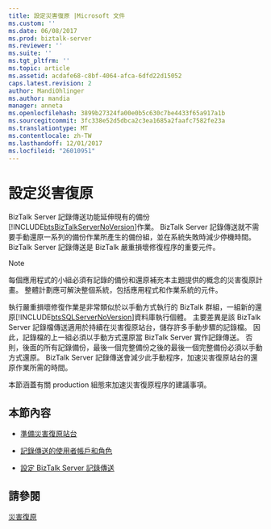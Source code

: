 ```yaml
---
title: 設定災害復原 |Microsoft 文件
ms.custom: ''
ms.date: 06/08/2017
ms.prod: biztalk-server
ms.reviewer: ''
ms.suite: ''
ms.tgt_pltfrm: ''
ms.topic: article
ms.assetid: acdafe68-c8bf-4064-afca-6dfd22d15052
caps.latest.revision: 2
author: MandiOhlinger
ms.author: mandia
manager: anneta
ms.openlocfilehash: 3899b27324fa00e0b5c630c7be4433f65a917a1b
ms.sourcegitcommit: 3fc338e52d5dbca2c3ea1685a2faafc7582fe23a
ms.translationtype: MT
ms.contentlocale: zh-TW
ms.lasthandoff: 12/01/2017
ms.locfileid: "26010951"
---
```

# <a name="configuring-for-disaster-recovery"></a>設定災害復原
BizTalk Server 記錄傳送功能延伸現有的備份[!INCLUDE[btsBizTalkServerNoVersion](../includes/btsbiztalkservernoversion-md.md)]作業。 BizTalk Server 記錄傳送就不需要手動還原一系列的備份作業所產生的備份組，並在系統失敗時減少停機時間。 BizTalk Server 記錄傳送是 BizTalk 嚴重損壞修復程序的重要元件。  
  
> [!NOTE]  
>  每個應用程式的小組必須有記錄的備份和還原補充本主題提供的概念的災害復原計畫。 整體計劃應可解決整個系統，包括應用程式和作業系統的元件。  
  
 執行嚴重損壞修復作業是非常類似於以手動方式執行的 BizTalk 群組，一組新的還原[!INCLUDE[btsSQLServerNoVersion](../includes/btssqlservernoversion-md.md)]資料庫執行個體。 主要差異是該 BizTalk Server 記錄檔傳送適用於持續在災害復原站台，儲存許多手動步驟的記錄檔。 因此，記錄檔的上一組必須以手動方式還原當 BizTalk Server 實作記錄傳送。 否則，後面的所有記錄備份，最後一個完整備份之後的最後一個完整備份必須以手動方式還原。 BizTalk Server 記錄傳送會減少此手動程序，加速災害復原站台的還原作業所需的時間。  
  
 本節涵蓋有關 production 組態來加速災害復原程序的建議事項。  
  
## <a name="in-this-section"></a>本節內容  
  
-   [準備災害復原站台](../technical-guides/prepare-the-disaster-recovery-site.md)  
  
-   [記錄傳送的使用者帳戶和角色](../technical-guides/log-shipping-user-accounts-and-roles.md)  
  
-   [設定 BizTalk Server 記錄傳送](../technical-guides/configuring-biztalk-server-log-shipping.md)  
  
## <a name="see-also"></a>請參閱  
 [災害復原](../technical-guides/disaster-recovery.md)